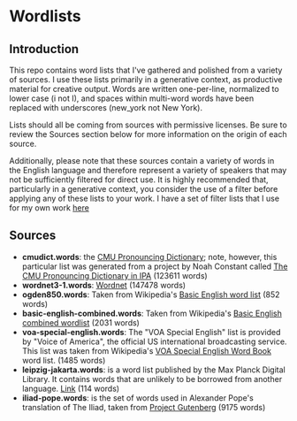 # Wordlists

## Introduction

This repo contains word lists that I've gathered and polished
from a variety of sources. I use these lists primarily in a generative context,
as productive material for creative output. Words are written one-per-line, 
normalized to lower case (i not I), and spaces within multi-word words have been
replaced with underscores (new_york not New York).

Lists should all be coming from sources with permissive licenses. Be sure to
review the Sources section below for more information on the origin of each
source.

Additionally, please note that these sources contain a variety of words in the
English language and therefore represent a variety of speakers that may not be
sufficiently filtered for direct use. It is highly recommended that,
particularly in a generative context, you consider the use of a filter before
applying any of these lists to your work. I have a set of filter lists that I
use for my own work [here](https://github.com/bnspalding/filterwords)

## Sources

- **cmudict.words**: the [CMU Pronouncing
  Dictionary](http://www.speech.cs.cmu.edu/cgi-bin/cmudict); note, however, this
  particular list was generated from a project by Noah Constant called [The CMU
  Pronouncing Dictionary in IPA](https://people.umass.edu/nconstan/CMU-IPA)
  (123611 words)
- **wordnet3-1.words**: [Wordnet](https://wordnet.princeton.edu/) (147478 words)
- **ogden850.words**: Taken from Wikipedia's [Basic English word
  list](https://en.wiktionary.org/wiki/Appendix:Basic_English_word_list) (852
  words)
- **basic-english-combined.words**: Taken from Wikipedia's [Basic English combined
  wordlist](https://simple.wikipedia.org/wiki/Wikipedia:Basic_English_combined_wordlist) (2031 words)
- **voa-special-english.words**: The "VOA Special English" list is provided by
  "Voice of America", the official US international broadcasting service. This
  list was taken from Wikipedia's [VOA Special English Word
  Book](https://simple.wikipedia.org/wiki/Wikipedia:VOA_Special_English_Word_Book)
  word list. (1485 words)
- **leipzig-jakarta.words**: is a word list published by the Max Planck Digital
  Library. It contains words that are unlikely to be borrowed from another
  language. [Link](https://en.wikipedia.org/wiki/Leipzig%E2%80%93Jakarta_list)
  (114 words)
- **iliad-pope.words**: is the set of words used in Alexander Pope's translation
  of The Iliad, taken from [Project
  Gutenberg](https://www.gutenberg.org/ebooks/6130) (9175 words)
